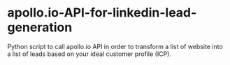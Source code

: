 # apollo.io-API-for-linkedin-lead-generation
Python script to call apollo.io API in order to transform a list of website into a list of leads based on your ideal customer profile (ICP).
